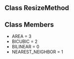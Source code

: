 ## Class ResizeMethod
## Class Members
- AREA = 3
- BICUBIC = 2
- BILINEAR = 0
- NEAREST_NEIGHBOR = 1
